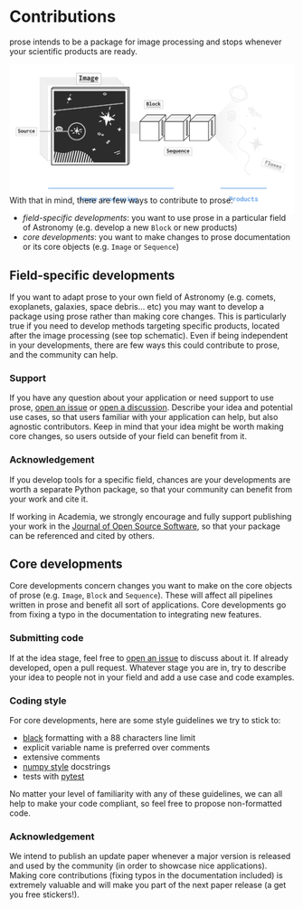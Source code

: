 # Contributions

prose intends to be a package for image processing and stops whenever your scientific products are ready.

<p align="center" style="margin-bottom:-50px">
    <img src="_static/core_h.png" width="700">
</p>

With that in mind, there are few ways to contribute to prose:
- *field-specific developments*: you want to use prose in a particular field of Astronomy (e.g. develop a new `Block` or new products)
- *core developments*: you want to make changes to prose documentation or its core objects (e.g. `Image` or `Sequence`)

## Field-specific developments

If you want to adapt prose to your own field of Astronomy (e.g. comets, exoplanets, galaxies, space debris... etc) you may want to develop a package using prose rather than making core changes. This is particularly true if you need to develop methods targeting specific products, located after the image processing (see top schematic). Even if being independent in your developments, there are few ways this could contribute to prose, and the community can help.

### Support
If you have any question about your application or need support to use prose, [open an issue](https://github.com/lgrcia/prose/issues/new?labels=idea&title=Your+idea) or [open a discussion](https://github.com/lgrcia/prose/discussions/new?category=ideas&title=My+idea). Describe your idea and potential use cases, so that users familiar with your application can help, but also agnostic contributors. Keep in mind that your idea might be worth making core changes, so users outside of your field can benefit from it.

### Acknowledgement
If you develop tools for a specific field, chances are your developments are worth a separate Python package, so that your community can benefit from your work and cite it.

If working in Academia, we strongly encourage and fully support publishing your work in the [Journal of Open Source Software](https://joss.theoj.org/), so that your package can be referenced and cited by others.

## Core developments

Core developments concern changes you want to make on the core objects of prose (e.g. `Image`, `Block` and `Sequence`). These will affect all pipelines written in prose and benefit all sort of applications. Core developments go from fixing a typo in the documentation to integrating new features.

### Submitting code
If at the idea stage, feel free to [open an issue](https://github.com/lgrcia/prose/issues/new?labels=idea&title=Your+idea) to discuss about it. If already developed, open a pull request. Whatever stage you are in, try to describe your idea to people not in your field and add a use case and code examples.

### Coding style
For core developments, here are some style guidelines we try to stick to:
- [black](https://black.readthedocs.io/en/stable/) formatting with a 88 characters line limit
- explicit variable name is preferred over comments
- extensive comments
- [numpy style](https://numpydoc.readthedocs.io/en/latest/format.html#documenting-classes) docstrings
- tests with [pytest](https://docs.pytest.org/en/7.2.x/)

No matter your level of familiarity with any of these guidelines, we can all help to make your code compliant, so feel free to propose non-formatted code.

### Acknowledgement

We intend to publish an update paper whenever a major version is released and used by the community (in order to showcase nice applications). Making core contributions (fixing typos in the documentation included) is extremely valuable and will make you part of the next paper release (a get you free stickers!).